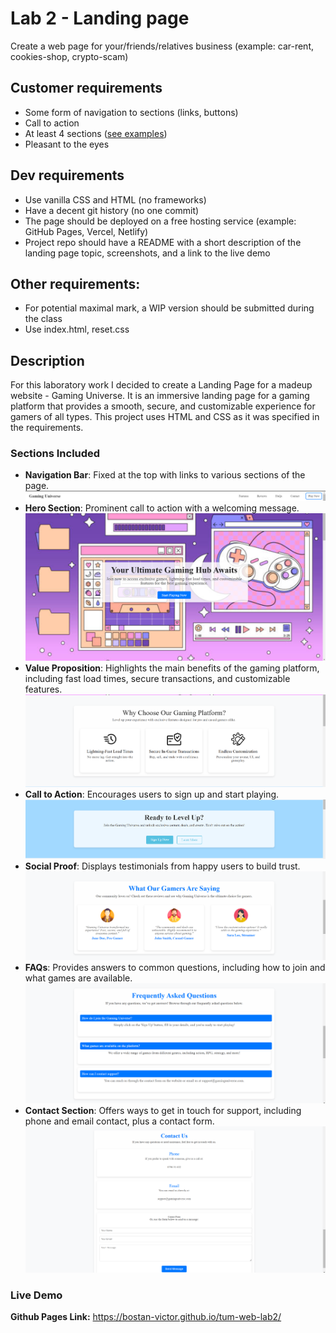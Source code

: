 # Lab 2 - Landing page

Create a web page for your/friends/relatives business (example: car-rent, cookies-shop, crypto-scam)

## Customer requirements

- Some form of navigation to sections (links, buttons)
- Call to action
- At least 4 sections ([see examples](https://webflow.com/blog/high-converting-landing-page))
- Pleasant to the eyes

## Dev requirements

- Use vanilla CSS and HTML (no frameworks)
- Have a decent git history (no one commit)
- The page should be deployed on a free hosting service (example: GitHub Pages, Vercel, Netlify)
- Project repo should have a README with a short description of the landing page topic, screenshots, and a link to the live demo

## Other requirements:

- For potential maximal mark, a WIP version should be submitted during the class
- Use index.html, reset.css

## Description

For this laboratory work I decided to create a Landing Page for a madeup website - Gaming Universe. It is an immersive landing page for a gaming platform that provides a smooth, secure, and customizable experience for gamers of all types. This project uses HTML and CSS as it was specified in the requirements.

### Sections Included

- **Navigation Bar**: Fixed at the top with links to various sections of the page.
![navbar](readme_img/nav.png)
- **Hero Section**: Prominent call to action with a welcoming message.
![hero](readme_img/hero.png)
- **Value Proposition**: Highlights the main benefits of the gaming platform, including fast load times, secure transactions, and customizable features.
![value proposition](readme_img/value-proposition.png)
- **Call to Action**: Encourages users to sign up and start playing.
![call to action](readme_img/cta.png)
- **Social Proof**: Displays testimonials from happy users to build trust.
![social proof](readme_img/social-proof.png)
- **FAQs**: Provides answers to common questions, including how to join and what games are available.
![faq](readme_img/faq.png)
- **Contact Section**: Offers ways to get in touch for support, including phone and email contact, plus a contact form.
![contact](readme_img/contact.png)

### Live Demo

**Github Pages Link:** https://bostan-victor.github.io/tum-web-lab2/ 